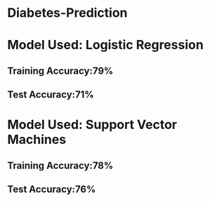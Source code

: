 # Diabetes-Prediction
<h1>Model Used: Logistic Regression</h1>
<h2>Training Accuracy:79% </h2>
<h2>Test Accuracy:71% </h2>

<h1>Model Used: Support Vector Machines</h1>
<h2>Training Accuracy:78% </h2>
<h2>Test Accuracy:76% </h2>
